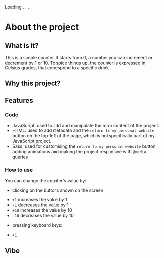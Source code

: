 Loading . . .

# About the project

## What is it?

This is a simple counter. It starts from 0, a number you can increment or decrement by 1 or 10.
To spice things up, the counter is expressed in Celsius grades, that correspond to a specific drink.


## Why this project?


## Features

### Code

 * JavaScript: used to add and manipulate the main content of the project.
 * HTML: used to add metadata and the `return to my personal website` button on the top-left of the page, which is not specifically part of my JavaScript project.
 * Sass: used for customising the `return to my personal website` button, adding animations and making the project responsive with `@media` queries

### How to use

You can change the counter's value by:
 * clicking on the buttons shown on the screen
  - `+1` increases the value by 1
  - `-1` decreases the value by 1
  - `+10` increases the value by 10
  - `-10` decreases the value by 10
 * pressing keyboard keys:
  - `+1`


## Vibe
